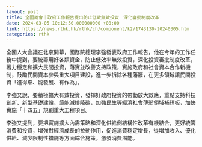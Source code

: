 ```yaml
---
layout: post
title: 全國兩會｜政府工作報告提出防止低效無效投資　深化審批制度改革
date: 2024-03-05 10:12:50.000000000 +08:00
link: https://news.rthk.hk/rthk/ch/component/k2/1743130-20240305.htm
categories: rthk
---
```


全國人大會議在北京開幕，國務院總理李強發表政府工作報告，他在今年的工作任務中提到，要統籌用好各類資金，防止低效率無效投資，深化投資審批制度改革，著力穩定和擴大民間投資，落實並改善支持政策，實施政府和社會資本合作新機制，鼓勵民間資本參與重大項目建設，進一步拆除各種藩籬，在更多領域讓民間投資「進得來、能發展、有作為」。

李強又說，要積極擴大有效投資，發揮好政府投資的帶動放大效應，重點支持科技創新、新型基礎建設、節能減排降碳，加強民生等經濟社會薄弱領域補短板，加快實施「十四五」規劃重大工程項目。 

李強又提到，要把實施擴大內需策略和深化供給側結構性改革有機結合，更好統籌消費和投資，增強對經濟成長的拉動作用，促進消費穩定增長，從增加收入、優化供給、減少限制性措施等方面綜合施策，激發消費潛能。
